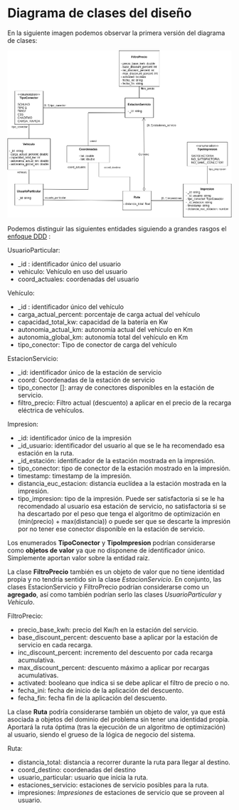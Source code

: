 # Diagrama de clases del diseño

En la siguiente imagen podemos observar la primera versión del diagrama de clases:

![Diagrama de clases](img/diagrama-clases-v1.png)

Podemos distinguir las siguientes entidades siguiendo a grandes rasgos el [enfoque DDD](https://medium.com/@jonathanloscalzo/domain-driven-design-principios-beneficios-y-elementos-segunda-parte-337d77dc8566) :

UsuarioParticular:
- _id : identificador único del usuario
- vehiculo: Vehículo en uso del usuario
- coord_actuales: coordenadas del usuario

Vehículo:
- _id : identificador único del vehículo
- carga_actual_percent: porcentaje de carga actual del vehículo
- capacidad_total_kw: capacidad de la batería en Kw
- autonomia_actual_km: autonomía actual del vehículo en Km
- autonomia_global_km: autonomía total del vehículo en Km
- tipo_conector: Tipo de conector de carga del vehículo

EstacionServicio:
- _id: identificador único de la estación de servicio
- coord: Coordenadas de la estación de servicio
- tipo_conector []: array de conectores disponibles en la estación de servicio.
- filtro_precio: Filtro actual (descuento) a aplicar en el precio de la recarga eléctrica de vehículos.


Impresion:
- _id: identificador único de la impresión
- _id_usuario: identificador del usuario al que se le ha recomendado esa estación en la ruta.
- _id_estación: identificador de la estación mostrada en la impresión.
- tipo_conector: tipo de conector de la estación mostrado en la impresión.
- timestamp: timestamp de la impresión.
- distancia_euc_estacion: distancia euclídea a la estación mostrada en la impresión. 
- tipo_impresion: tipo de la impresión. Puede ser satisfactoria si se le ha recomendado al usuario esa estación de servicio, no satisfactoria si se ha descartado por el peso que tenga el algoritmo de optimización en  (min(precio) + max(distancia)) o puede ser que se descarte la impresión por no tener ese conector disponible en la estación de servicio.


Los enumerados **TipoConector** y **TipoImpresion** podrían considerarse como **objetos de valor** ya que no disponene de identificador único. Simplemente aportan valor sobre la entidad raíz.

La clase **FiltroPrecio** también es un objeto de valor que no tiene identidad propia y no tendría sentido sin la clase *EstacionServicio*. En conjunto, las clases EstacionServicio y FiltroPrecio podrían considerarse como un **agregado**, así como también podrían serlo las clases *UsuarioParticular* y *Vehiculo*.

FiltroPrecio:
- precio_base_kwh: precio del Kw/h en la estación del servicio.
- base_discount_percent: descuento base a aplicar por la estación de servicio en cada recarga.
- inc_discount_percent: incremento del descuento por cada recarga acumulativa.
- max_discount_percent: descuento máximo a aplicar por recargas acumulativas.
- activated: booleano que indica si se debe aplicar el filtro de precio o no.
- fecha_ini: fecha de inicio de la aplicación del descuento.
- fecha_fin: fecha fin de la aplicación del descuento.

La clase **Ruta** podría considerarse también un objeto de valor, ya que está asociada a objetos del dominio del problema sin tener una identidad propia. Aportará la ruta óptima (tras la ejecución de un algoritmo de optimización) al usuario, siendo el grueso de la lógica de negocio del sistema.

Ruta:
- distancia_total: distancia a recorrer durante la ruta para llegar al destino.
- coord_destino: coordenadas del destino
- usuario_particular: usuario que inicia la ruta.
- estaciones_servicio: estaciones de servicio posibles para la ruta.
- impresiones: *Impresiones* de estaciones de servicio que se proveen al usuario.